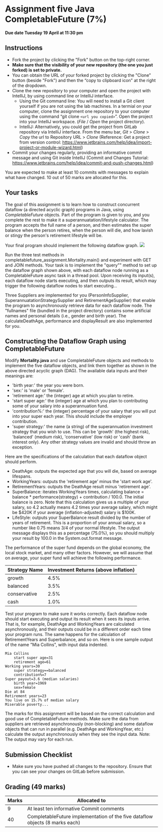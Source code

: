 # Assignment five Java CompletableFuture (7%)

**Due date Tuesday 19 April at 11:30 pm**

## Instructions

* Fork the project by clicking the "Fork" button on the top-right corner.
* **Make sure that the visibility of your new repository (the one you just forked) is set to private.**
* You can obtain the URL of your forked project by clicking the "Clone" button (beside "Fork") and then the “copy to clipboard icon" at the right of the dropdown.
* Clone the new repository to your computer and open the project with IntelliJ, by using command line or IntelliJ interface.
  * Using the Git command line: You will need to install a Git client yourself if you are not using the lab machines. In a termial on your computer, clone the assignment one repository to your computer using the command “git clone `<url you copied>`”. Open the project into your IntelliJ workspace. (*File* / *Open* the project directory).
  * IntelliJ: Alternatively, you could get the project from GitLab repository via IntelliJ interface. From the menu bar, *Git* > *Clone* > *Copy* the url to Repository URL > *Clone* (Reference: Get a project from version control: https://www.jetbrains.com/help/idea/import-project-or-module-wizard.html)
* Commit your changes regularly, providing an informative commit message and using Git inside IntelliJ (Commit and Changes Tutorial: https://www.jetbrains.com/help/idea/commit-and-push-changes.html)

You are expected to make at least 10 commits with messages to explain what have changed. 10 out of 50 marks are allocated for this.

## Your tasks

The goal of this assignment is to learn how to construct concurrent dataflow (a directed acyclic graph) programs in Java, using *CompletableFuture* objects. 
Part of the program is given to you, and you complete the rest to make it a superannuatation/lifestyle calculator. The program accepts the full name of a person, and then estimates the super balance when the person retires, when the person will die, and how lavish or stingy the person's retirement lifestyle will be.

Your final program should implement the following dataflow graph.
<img src="https://elearn.waikato.ac.nz/pluginfile.php/3285599/mod_resource/content/1/mortality-dataflow.png" />

Run the three test methods in completablefuture_assignment.Mortality.main() and experiment with GET and JOIN methods. Your task is to implement the "query"" method to set up the dataflow graph shown above, with each dataflow node running as a CompletableFuture async task in a thread pool. Upon receiving its input(s), each dataflow node starts executing, and then outputs its result, which may trigger the following dataflow nodes to start executing...

Three Suppliers are implemented for you (PersonInfoSupplier, SuperannuatationStrategySupplier and RetirementAgeSupplier) that enable the program to asynchronously retrieve data for each dataflow node. The "fullnames" file (bundled in the project directory) contains some artificial names and personal details (i.e., gender and birth year). The calculateDeathAge, performance and displayResult are also implemented for you.

## Constructing the Dataflow Graph using CompletableFuture
Modify **Mortality.java** and use CompletableFuture objects and methods to implement the five dataflow objects, and link them together as shown in the above directed acyclic graph (DAG). The available data inputs and their meanings are:

* 'birth year:' the year you were born.
* 'sex:' is 'male' or 'female'.
* 'retirement age:' the (integer) age at which you plan to retire.
* 'start super age:' the (integer) age at which you plan to contributing some of your salary into a superannuation fund.
* 'contribution%:' the (integer) percentage of your salary that you will put into your super each year. This should include the employer contribution.
* 'super strategy:' the name (a string) of the superannuation investment strategy that you wish to use. This can be 'growth' (the highest risk), 'balanced' (medium risk), 'conservative' (low risk) or 'cash' (bank interest only). Any other strategy values are invalid and should throw an exception.

Here are the specifications of the calculation that each dataflow object should perform.

* DeathAge: outputs the expected age that you will die, based on average lifespans.
* WorkingYears: outputs the 'retirement age' minus the 'start work age'.
* RetirementYears: outputs the DeathAge result minus 'retirement age'.
* SuperBalance: iterates WorkingYears times, calculating balance = balance * performance(strategy) + contribution / 100.0. The initial balance is zero. Note that this calculation gives us a multiple of your salary, so 4.2 actually means 4.2 times your average salary, which might be $420K if your average (inflation-adjusted) salary is $100K.
* LifeStyle: outputs your SuperBalance result divided by the number of years of retirement. This is a proportion of your annual salary, so a number like 0.75 means 3/4 of your normal lifestyle. The output message displays this as a percentage (75.0%), so you should multiply your result by 100.0 in the System.out.format message.


The performance of the super fund depends on the global economy, the local stock market, and many other factors. However, we will assume that on average, your super fund will achieve the following performance.

|Strategy Name|	Investment Returns (above inflation)|
|------|----|
|growth |4.5%|
|balanced|3.5%|
|conservative|2.5%|
|cash|1.0%|

Test your program to make sure it works correctly. Each dataflow node should start executing and output its result when it sees its inputs arrive. That is, for example, DeathAge and WorkingYears are calculated asynchronously, and their outputs could be in a different order each time your program runs. The same happens for the calculation of RetirementYears and Superbalance, and so on. Here is one sample output of the name "Mia Collins", with input data indented.

```
Mia Collins
	start super age=31
	retirement age=61
Working years=30
	super strategy==balanced
	contribution%=7
Super payout=3.6 (median salaries)
	birth year=1969
	sex=female
Die at 84
Retirement years=23
You live on 15.7% of median salary
Miserable poverty... 
```
The marks for this assignment will be based on the correct calculation and good use of CompletableFuture methods. Make sure the data from suppliers are retrieved asynchronously (non-blocking) and some dataflow objects that can run in parallel (e.g. DeathAge and WorkingYear, etc.) calculate the output asynchronously when they see the input data.
Note: The output may vary for each run.

## Submission Checklist
* Make sure you have pushed all changes to the repository. Ensure that you can see your changes on GitLab before submission.

## Grading (49 marks) 

|Marks|Allocated to|
|-----|-------|
|9|At least ten informative Commit comments |
|40 |CompletableFuture implementation of the five dataflow objects (8 marks each) |


